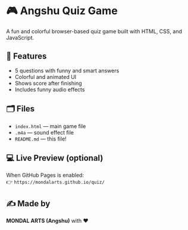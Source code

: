 # 🎮 Angshu Quiz Game

A fun and colorful browser-based quiz game built with HTML, CSS, and JavaScript.

## 🚀 Features

- 5 questions with funny and smart answers
- Colorful and animated UI
- Shows score after finishing
- Includes funny audio effects

## 🗂️ Files

- `index.html` — main game file
- `.m4a` — sound effect file
- `README.md` — this file!

## 💻 Live Preview (optional)

When GitHub Pages is enabled:  
👉 `https://mondalarts.github.io/quiz/`

## ✍️ Made by

**MONDAL ARTS (Angshu)** with ❤️  
